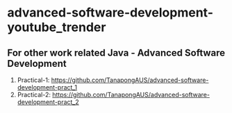 ﻿# advanced-software-development-youtube_trender

## For other work related Java - Advanced Software Development
1.  Practical-1: https://github.com/TanapongAUS/advanced-software-development-pract_1
2.  Practical-2: https://github.com/TanapongAUS/advanced-software-development-pract_2
